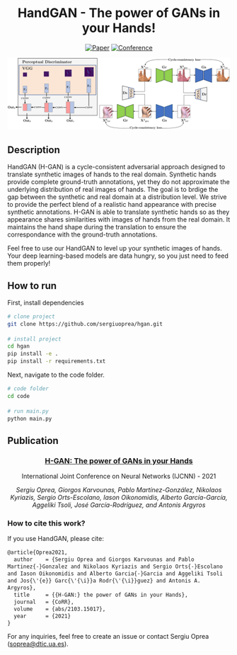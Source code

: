 <div align="center">    
 
# HandGAN - The power of GANs in your Hands!

[![Paper](http://img.shields.io/badge/preprint-arxiv.1001.2234-B31B1B.svg)](https://arxiv.org/abs/2103.15017)
[![Conference](https://img.shields.io/badge/IJCNN-2021-blue.svg)](https://arxiv.org/abs/2103.15017)

![Architecture](assets/architecture.jpg)
 
</div>
 
## Description   

HandGAN (H-GAN) is a cycle-consistent adversarial approach designed to translate synthetic images of hands to the real domain. Synthetic hands provide complete ground-truth annotations, yet they do not approximate the underlying distribution of real images of hands. The goal is to brdige the gap between the synthetic and real domain at a distribution level. We strive to provide the perfect blend of a realistic hand appearance with precise synthetic annotations. H-GAN is able to translate synthetic hands so as they appearance shares similarities with images of hands from the real domain. It maintains the hand shape during the translation to ensure the correspondance with the ground-truth annotations.

Feel free to use our HandGAN to level up your synthetic images of hands. Your deep learning-based models are data hungry, so you just need to feed them properly!

## How to run   
First, install dependencies   
```bash
# clone project   
git clone https://github.com/sergiuoprea/hgan.git

# install project   
cd hgan
pip install -e .   
pip install -r requirements.txt
 ```   
 Next, navigate to the code folder.   
 ```bash
# code folder
cd code

# run main.py 
python main.py    
```

## Publication
<div align="center">

 ### [**H-GAN: The power of GANs in your Hands**](https://arxiv.org/abs/2103.15017)
 
 International Joint Conference on Neural Networks (IJCNN) - 2021
 
 *Sergiu Oprea, Giorgos Karvounas, Pablo Martínez-González, Nikolaos Kyriazis, Sergio Orts-Escolano, Iason Oikonomidis, Alberto García-García, Aggeliki Tsoli, José García-Rodríguez, and Antonis Argyros*

</div>

### How to cite this work?
If you use HandGAN, please cite:
```
@article{Oprea2021,
  author    = {Sergiu Oprea and Giorgos Karvounas and Pablo Martinez{-}Gonzalez and Nikolaos Kyriazis and Sergio Orts{-}Escolano and Iason Oikonomidis and Alberto Garcia{-}Garcia and Aggeliki Tsoli and Jos{\'{e}} Garc{\'{\i}}a Rodr{\'{\i}}guez} and Antonis A. Argyros},
  title     = {{H-GAN:} the power of GANs in your Hands},
  journal   = {CoRR},
  volume    = {abs/2103.15017},
  year      = {2021}
}
```

For any inquiries, feel free to create an issue or contact Sergiu Oprea ([soprea@dtic.ua.es](mailto:soprea@dtic.ua.es)).
